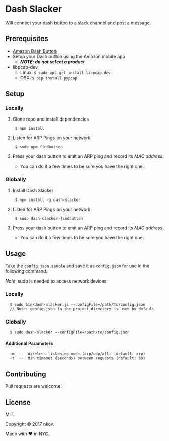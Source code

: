 # Dash Slacker

Will connect your dash button to a slack channel and post a message.

## Prerequisites
- [Amazon Dash Button](https://www.amazon.com/ddb/learn-more)
- Setup your Dash button using the Amazon mobile app
  - ***NOTE: do not select a product***
- libpcap-dev
  - Linux: `$ sudo apt-get install libpcap-dev`
  - OSX: `$ pip install pypcap`

## Setup

### Locally

1. Clone repo and install dependencies

        $ npm install

2. Listen for ARP Pings on your network
        
        $ sudo npm findbutton

3. Press your dash button to emit an ARP ping and record its *MAC address*.
    -  You can do it a few times to be sure you have the right one.

### Globally

1. Install Dash Slacker

        $ npm install -g dash-slacker

2. Listen for ARP Pings on your network
        
        $ sudo dash-slacker-findbutton

3. Press your dash button to emit an ARP ping and record its *MAC address*.
    -  You can do it a few times to be sure you have the right one.

## Usage

Take the `config.json.sample` and save it as `config.json` for use in the following command.

*Note*: sudo is needed to access network devices.

### Locally

      $ sudo bin/dash-slacker.js --configFile=/path/to/config.json
      // Note: config.json in the project directory is used by default

### Globally

      $ sudo dash-slacker --configFile=/path/to/config.json

#### Additional Parameters

      -m  --  Wireless listening mode (arp/udp/all) (default: arp)
      -t  --  Min timeout (seconds) between requests (default: 60)

## Contributing

Pull requests are welcome!

## License

MIT.

Copyright &copy; 2017 nkov.

Made with :heart: in NYC.

